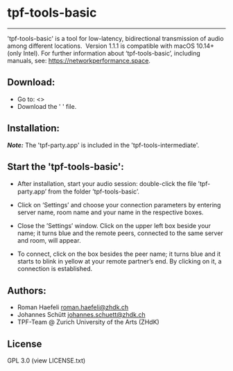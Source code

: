 # tpf-tools-basic

-----

'tpf-tools-basic' is a tool for low-latency, bidirectional transmission of audio among different locations. 
Version 1.1.1 is compatible with macOS 10.14+ (only Intel).
For further information about ‘tpf-tools-basic’, including manuals, see: <https://networkperformance.space>.

## Download:

* Go to: <>
* Download the ' ' file.

## Installation:


***Note:*** The 'tpf-party.app' is included in the 'tpf-tools-intermediate'.

## Start the 'tpf-tools-basic':

* After installation, start your audio session: double-click the ﬁle ’tpf-party.app’ from the folder ’tpf-tools-basic’. 
 
* Click on ‘Settings’ and choose your connection parameters by entering server name, room name and your name in the respective boxes. 

* Close the ’Settings’ window. Click on the upper left box beside your name; it turns blue and the remote peers, connected to the same server and room, will appear. 

* To connect, click on the box besides the peer name; it turns blue and it starts to blink in yellow at your remote partner’s end. By clicking on it, a connection is established.

## Authors:

* Roman Haefeli <roman.haefeli@zhdk.ch>
* Johannes Schütt <johannes.schuett@zhdk.ch>
* TPF-Team @ Zurich University of the Arts (ZHdK)

## License
GPL 3.0 (view LICENSE.txt)

